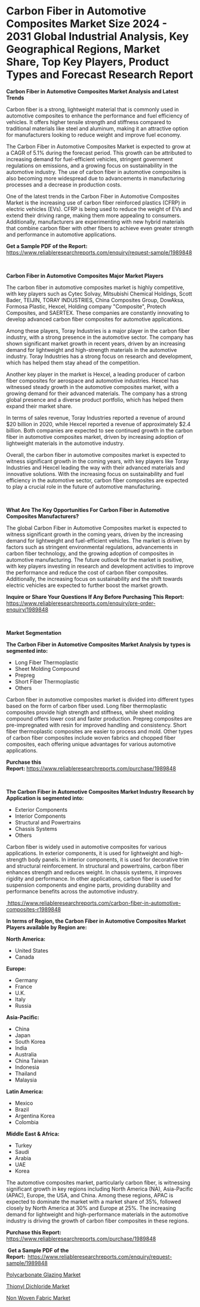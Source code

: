 <p><h1>Carbon Fiber in Automotive Composites Market Size 2024 - 2031 Global Industrial Analysis, Key Geographical Regions, Market Share, Top Key Players, Product Types and Forecast Research Report</h1></p><p><strong>Carbon Fiber in Automotive Composites Market Analysis and Latest Trends</strong></p>
<p><p>Carbon fiber is a strong, lightweight material that is commonly used in automotive composites to enhance the performance and fuel efficiency of vehicles. It offers higher tensile strength and stiffness compared to traditional materials like steel and aluminum, making it an attractive option for manufacturers looking to reduce weight and improve fuel economy.</p><p>The Carbon Fiber in Automotive Composites Market is expected to grow at a CAGR of 5.1% during the forecast period. This growth can be attributed to increasing demand for fuel-efficient vehicles, stringent government regulations on emissions, and a growing focus on sustainability in the automotive industry. The use of carbon fiber in automotive composites is also becoming more widespread due to advancements in manufacturing processes and a decrease in production costs.</p><p>One of the latest trends in the Carbon Fiber in Automotive Composites Market is the increasing use of carbon fiber reinforced plastics (CFRP) in electric vehicles (EVs). CFRP is being used to reduce the weight of EVs and extend their driving range, making them more appealing to consumers. Additionally, manufacturers are experimenting with new hybrid materials that combine carbon fiber with other fibers to achieve even greater strength and performance in automotive applications.</p></p>
<p><strong>Get a Sample PDF of the Report:&nbsp;</strong> <a href="https://www.reliableresearchreports.com/enquiry/request-sample/1989848">https://www.reliableresearchreports.com/enquiry/request-sample/1989848</a></p>
<p>&nbsp;</p>
<p><strong>Carbon Fiber in Automotive Composites Major Market Players</strong></p>
<p><p>The carbon fiber in automotive composites market is highly competitive, with key players such as Cytec Solvay, Mitsubishi Chemical Holdings, Scott Bader, TEIJIN, TORAY INDUSTRIES, China Composites Group, DowAksa, Formosa Plastic, Hexcel, Holding company "Composite", Protech Composites, and SAERTEX. These companies are constantly innovating to develop advanced carbon fiber composites for automotive applications.</p><p>Among these players, Toray Industries is a major player in the carbon fiber industry, with a strong presence in the automotive sector. The company has shown significant market growth in recent years, driven by an increasing demand for lightweight and high-strength materials in the automotive industry. Toray Industries has a strong focus on research and development, which has helped them stay ahead of the competition.</p><p>Another key player in the market is Hexcel, a leading producer of carbon fiber composites for aerospace and automotive industries. Hexcel has witnessed steady growth in the automotive composites market, with a growing demand for their advanced materials. The company has a strong global presence and a diverse product portfolio, which has helped them expand their market share.</p><p>In terms of sales revenue, Toray Industries reported a revenue of around $20 billion in 2020, while Hexcel reported a revenue of approximately $2.4 billion. Both companies are expected to see continued growth in the carbon fiber in automotive composites market, driven by increasing adoption of lightweight materials in the automotive industry.</p><p>Overall, the carbon fiber in automotive composites market is expected to witness significant growth in the coming years, with key players like Toray Industries and Hexcel leading the way with their advanced materials and innovative solutions. With the increasing focus on sustainability and fuel efficiency in the automotive sector, carbon fiber composites are expected to play a crucial role in the future of automotive manufacturing.</p></p>
<p>&nbsp;</p>
<p><strong>What Are The Key Opportunities For Carbon Fiber in Automotive Composites Manufacturers?</strong></p>
<p><p>The global Carbon Fiber in Automotive Composites market is expected to witness significant growth in the coming years, driven by the increasing demand for lightweight and fuel-efficient vehicles. The market is driven by factors such as stringent environmental regulations, advancements in carbon fiber technology, and the growing adoption of composites in automotive manufacturing. The future outlook for the market is positive, with key players investing in research and development activities to improve the performance and reduce the cost of carbon fiber composites. Additionally, the increasing focus on sustainability and the shift towards electric vehicles are expected to further boost the market growth.</p></p>
<p><strong>Inquire or Share Your Questions If Any Before Purchasing This Report:</strong> <a href="https://www.reliableresearchreports.com/enquiry/pre-order-enquiry/1989848">https://www.reliableresearchreports.com/enquiry/pre-order-enquiry/1989848</a></p>
<p>&nbsp;</p>
<p><strong>Market Segmentation</strong></p>
<p><strong>The Carbon Fiber in Automotive Composites Market Analysis by types is segmented into:</strong></p>
<p><ul><li>Long Fiber Thermoplastic</li><li>Sheet Molding Compound</li><li>Prepreg</li><li>Short Fiber Thermoplastic</li><li>Others</li></ul></p>
<p><p>Carbon fiber in automotive composites market is divided into different types based on the form of carbon fiber used. Long fiber thermoplastic composites provide high strength and stiffness, while sheet molding compound offers lower cost and faster production. Prepreg composites are pre-impregnated with resin for improved handling and consistency. Short fiber thermoplastic composites are easier to process and mold. Other types of carbon fiber composites include woven fabrics and chopped fiber composites, each offering unique advantages for various automotive applications.</p></p>
<p><strong>Purchase this Report:&nbsp;</strong><a href="https://www.reliableresearchreports.com/purchase/1989848">https://www.reliableresearchreports.com/purchase/1989848</a></p>
<p>&nbsp;</p>
<p><strong>The Carbon Fiber in Automotive Composites Market Industry Research by Application is segmented into:</strong></p>
<p><ul><li>Exterior Components</li><li>Interior Components</li><li>Structural and Powertrains</li><li>Chassis Systems</li><li>Others</li></ul></p>
<p><p>Carbon fiber is widely used in automotive composites for various applications. In exterior components, it is used for lightweight and high-strength body panels. In interior components, it is used for decorative trim and structural reinforcement. In structural and powertrains, carbon fiber enhances strength and reduces weight. In chassis systems, it improves rigidity and performance. In other applications, carbon fiber is used for suspension components and engine parts, providing durability and performance benefits across the automotive industry.</p></p>
<p><a href="https://www.reliableresearchreports.com/carbon-fiber-in-automotive-composites-r1989848">&nbsp;https://www.reliableresearchreports.com/carbon-fiber-in-automotive-composites-r1989848</a></p>
<p><strong>In terms of Region, the Carbon Fiber in Automotive Composites Market Players available by Region are:</strong></p>
<p>
    <p> <strong> North America: </strong>
        <ul>
            <li>United States</li>
            <li>Canada</li>
        </ul>
        </p> 
    <p> <strong> Europe: </strong>
        <ul>
            <li>Germany</li>
            <li>France</li>
            <li>U.K.</li>
            <li>Italy</li>
            <li>Russia</li>
        </ul>
        </p> 
    <p> <strong> Asia-Pacific: </strong>
        <ul>
            <li>China</li>
            <li>Japan</li>
            <li>South Korea</li>
            <li>India</li>
            <li>Australia</li>
            <li>China Taiwan</li>
            <li>Indonesia</li>
            <li>Thailand</li>
            <li>Malaysia</li>
        </ul>
        </p> 
    <p> <strong> Latin America: </strong>
        <ul>
            <li>Mexico</li>
            <li>Brazil</li>
            <li>Argentina Korea</li>
            <li>Colombia</li>
        </ul>
        </p> 
    <p> <strong> Middle East & Africa: </strong>
        <ul>
            <li>Turkey</li>
            <li>Saudi</li>
            <li>Arabia</li>
            <li>UAE</li>
            <li>Korea</li>
        </ul>
    </p>
    </p>
<p><p>The automotive composites market, particularly carbon fiber, is witnessing significant growth in key regions including North America (NA), Asia-Pacific (APAC), Europe, the USA, and China. Among these regions, APAC is expected to dominate the market with a market share of 35%, followed closely by North America at 30% and Europe at 25%. The increasing demand for lightweight and high-performance materials in the automotive industry is driving the growth of carbon fiber composites in these regions.</p></p>
<p><strong>Purchase this Report: </strong><a href="https://www.reliableresearchreports.com/purchase/1989848">https://www.reliableresearchreports.com/purchase/1989848</a></p>
<p>&nbsp;<strong>Get a Sample PDF of the Report:&nbsp;&nbsp;</strong><a href="https://www.reliableresearchreports.com/enquiry/request-sample/1989848">https://www.reliableresearchreports.com/enquiry/request-sample/1989848</a></p>
<p><strong></strong></p>
<p><p><a href="https://medium.com/@jacobwilkins67/polycarbonate-glazing-market-outlook-complete-industry-analysis-2024-to-2031-42a187a183a1">Polycarbonate Glazing Market</a></p><p><a href="https://medium.com/@jewelmohr52/thionyl-dichloride-market-size-share-trends-analysis-report-by-end-use-272406232f50">Thionyl Dichloride Market</a></p><p><a href="https://medium.com/@tiannaorton6767/non-woven-fabric-market-global-market-share-and-ranking-overall-sales-and-demand-forecast-2024-8b715f42bc23">Non Woven Fabric Market</a></p></p>